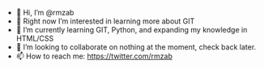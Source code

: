 - 👋 Hi, I’m @rmzab
- 👀 Right now I’m interested in learning more about GIT
- 🌱 I’m currently learning GIT, Python, and expanding my knowledge in HTML/CSS
- 💞️ I’m looking to collaborate on nothing at the moment, check back later.
- 📫 How to reach me: https://twitter.com/rmzab

<!---
rmzab/rmzab is a ✨ special ✨ repository because its `README.md` (this file) appears on your GitHub profile.
You can click the Preview link to take a look at your changes.
--->
